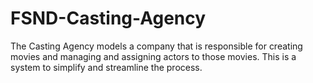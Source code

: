# FSND-Casting-Agency
The Casting Agency models a company that is responsible for creating movies and managing and assigning actors to those movies. This is a system to simplify and streamline the process.
